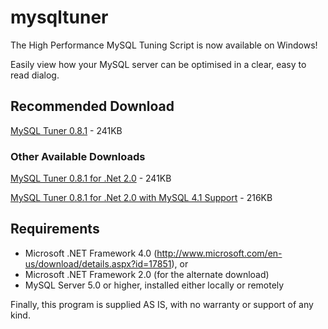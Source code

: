 # mysqltuner

The High Performance MySQL Tuning Script is now available on Windows!

Easily view how your MySQL server can be optimised in a clear, easy to read dialog.

## Recommended Download

[MySQL Tuner 0.8.1](https://github.com/pmachapman/mysqltuner/releases/download/0.8.1/MySQLTuner-0.8.1.zip) - 241KB

### Other Available Downloads

[MySQL Tuner 0.8.1 for .Net 2.0](https://github.com/pmachapman/mysqltuner/releases/download/0.8.1/MySQLTuner-0.8.1-net20.zip) - 241KB

[MySQL Tuner 0.8.1 for .Net 2.0 with MySQL 4.1 Support](https://github.com/pmachapman/mysqltuner/releases/download/0.8.1/MySQLTuner-0.8.1-net20-connector-625.zip) - 216KB

## Requirements
* Microsoft .NET Framework 4.0 (http://www.microsoft.com/en-us/download/details.aspx?id=17851), or
* Microsoft .NET Framework 2.0 (for the alternate download)
* MySQL Server 5.0 or higher, installed either locally or remotely

Finally, this program is supplied AS IS, with no warranty or support of any kind.
